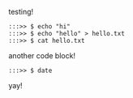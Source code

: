 testing!

```
:::>> $ echo "hi"
:::>> $ echo "hello" > hello.txt
:::>> $ cat hello.txt
```


another code block!
```
:::>> $ date 
```

yay!
